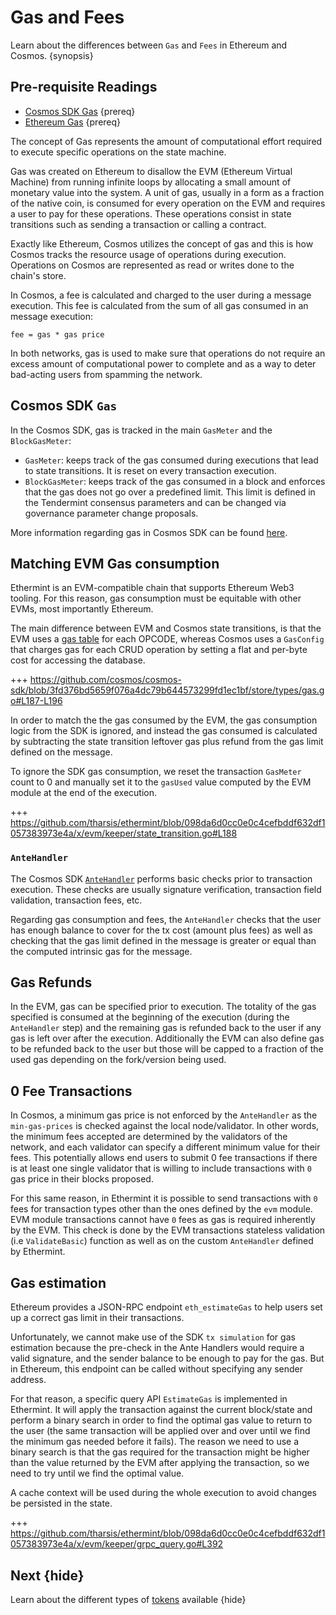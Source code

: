 <!--
order: 3
-->

# Gas and Fees

Learn about the differences between `Gas` and `Fees` in Ethereum and Cosmos. {synopsis}

## Pre-requisite Readings

- [Cosmos SDK Gas](https://docs.cosmos.network/master/basics/gas-fees.html) {prereq}
- [Ethereum Gas](https://ethereum.org/en/developers/docs/gas/) {prereq}

The concept of Gas represents the amount of computational effort required to execute specific operations on the state machine.

Gas was created on Ethereum to disallow the EVM (Ethereum Virtual Machine) from running infinite
loops by allocating a small amount of monetary value into the system. A unit of gas, usually in a
form as a fraction of the native coin, is consumed for every operation on the EVM and requires a
user to pay for these operations. These operations consist in state transitions such as sending a
transaction or calling a contract.

Exactly like Ethereum, Cosmos utilizes the concept of gas and this is how Cosmos tracks the resource
usage of operations during execution. Operations on Cosmos are represented as read or writes done to the chain's store.

In Cosmos, a fee is calculated and charged to the user during a message execution. This fee is
calculated from the sum of all gas consumed in an message execution:

```
fee = gas * gas price
```

In both networks, gas is used to make sure that operations do not require an excess amount of
computational power to complete and as a way to deter bad-acting users from spamming the network.

## Cosmos SDK `Gas`

In the Cosmos SDK, gas is tracked in the main `GasMeter` and the `BlockGasMeter`:

- `GasMeter`: keeps track of the gas consumed during executions that lead to state transitions. It is reset on every transaction execution.
- `BlockGasMeter`: keeps track of the gas consumed in a block and enforces that the gas does not go over a predefined limit. This limit is defined in the Tendermint consensus parameters and can be changed via governance parameter change proposals.

More information regarding gas in Cosmos SDK can be found [here](https://docs.cosmos.network/master/basics/gas-fees.html).

## Matching EVM Gas consumption

Ethermint is an EVM-compatible chain that supports Ethereum Web3 tooling. For this reason, gas
consumption must be equitable with other EVMs, most importantly Ethereum.

The main difference between EVM and Cosmos state transitions, is that the EVM uses a [gas table](https://github.com/ethereum/go-ethereum/blob/master/params/protocol_params.go) for each OPCODE, whereas Cosmos uses a `GasConfig` that charges gas for each CRUD operation by setting a flat and per-byte cost for accessing the database.

+++ https://github.com/cosmos/cosmos-sdk/blob/3fd376bd5659f076a4dc79b644573299fd1ec1bf/store/types/gas.go#L187-L196

In order to match the the gas consumed by the EVM, the gas consumption logic from the SDK is ignored, and instead the gas consumed is calculated by subtracting the state transition leftover gas plus refund from the gas limit defined on the message.

To ignore the SDK gas consumption, we reset the transaction `GasMeter` count to 0 and manually set it to the `gasUsed` value computed by the EVM module at the end of the execution.

+++ https://github.com/tharsis/ethermint/blob/098da6d0cc0e0c4cefbddf632df1057383973e4a/x/evm/keeper/state_transition.go#L188


### `AnteHandler`

The Cosmos SDK [`AnteHandler`](https://docs.cosmos.network/master/basics/gas-fees.html#antehandler)
performs basic checks prior to transaction execution. These checks are usually signature
verification, transaction field validation, transaction fees, etc.

Regarding gas consumption and fees, the `AnteHandler` checks that the user has enough balance to
cover for the tx cost (amount plus fees) as well as checking that the gas limit defined in the
message is greater or equal than the computed intrinsic gas for the message.

## Gas Refunds

In the EVM, gas can be specified prior to execution. The totality of the gas specified is consumed at the beginning of the execution (during the `AnteHandler` step) and the remaining gas is refunded back to
the user if any gas is left over after the execution. Additionally the EVM can also define gas to be refunded back to the user but those will be capped to a fraction of the used gas depending on the fork/version being used.

## 0 Fee Transactions

In Cosmos, a minimum gas price is not enforced by the `AnteHandler` as the `min-gas-prices` is
checked against the local node/validator. In other words, the minimum fees accepted are determined
by the validators of the network, and each validator can specify a different minimum value for their fees.
This potentially allows end users to submit 0 fee transactions if there is at least one single
validator that is willing to include transactions with `0` gas price in their blocks proposed.

For this same reason, in Ethermint it is possible to send transactions with `0` fees for transaction
types other than the ones defined by the `evm` module. EVM module transactions cannot have `0` fees
as gas is required inherently by the EVM. This check is done by the EVM transactions stateless validation
(i.e `ValidateBasic`) function as well as on the custom `AnteHandler` defined by Ethermint.

## Gas estimation

Ethereum provides a JSON-RPC endpoint `eth_estimateGas` to help users set up a correct gas limit in their transactions. 

Unfortunately, we cannot make use of the SDK `tx simulation` for gas estimation because the pre-check in the Ante Handlers would require a valid signature, and the sender balance to be enough to pay for the gas. But in Ethereum, this endpoint can be called without specifying any sender address.

For that reason, a specific query API `EstimateGas` is implemented in Ethermint. It will apply the transaction against the current block/state and perform a binary search in order to find the optimal gas value to return to the user (the same transaction will be applied over and over until we find the minimum gas needed before it fails). The reason we need to use a binary search is that the gas required for the
transaction might be higher than the value returned by the EVM after applying the transaction, so we need to try until we find the optimal value.

A cache context will be used during the whole execution to avoid changes be persisted in the state.

+++
https://github.com/tharsis/ethermint/blob/098da6d0cc0e0c4cefbddf632df1057383973e4a/x/evm/keeper/grpc_query.go#L392

## Next {hide}

Learn about the different types of [tokens](./tokens.md) available {hide}
